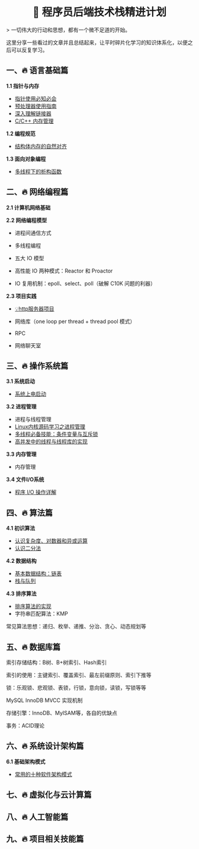  <h1 align="center">&#x1F4DC 程序员后端技术栈精进计划 </h1>
> 一切伟大的行动和思想，都有一个微不足道的开始。 

这里分享一些看过的文章并且总结起来，让平时碎片化学习的知识体系化，以便之后可以反复学习。

## 一、:fire: 语言基础篇

**1.1 指针与内存**

-   [指针使用必知必会](note/c_cpp/pointer.md)
-   [预处理器使用指南](note/c_cpp/include.md)
-   [深入理解链接器](note/c_cpp/linker.md)
-   [C/C++ 内存管理](note/c_cpp/memory.md)

**1.2 编程规范**

-   [结构体内存的自然对齐](note/c_cpp/struct_memory.md)

**1.3 面向对象编程**

-   [多线程下的析构函数](note/c_cpp/destructor.md)

## 二、:fire:  网络编程篇

**2.1 计算机网络基础**

**2.2 网络编程模型**

-   进程间通信方式

-   多线程编程

-   五大 IO 模型

-   高性能 IO 两种模式：Reactor 和 Proactor

-   IO 复用机制：epoll、select、poll（破解 C10K 问题的利器）

**2.3 项目实践**

-   [:bulb:http服务器项目](https://github.com/Fan6514/httpServer4c)

-   网络库（one loop per thread + thread pool 模式）

-   RPC

-   网络聊天室

## 三、:fire: 操作系统篇

**3.1 系统启动**

-   [系统上电启动](note/os/boost.md)

**3.2 进程管理**

-   进程与线程管理
-   [Linux内核源码学习之进程管理](note/linux/Linux内核源码学习.md)
-   [多线程必备技能：条件变量与互斥锁](note/os/cond.md)
-   [高并发中的线程与线程库的实现](note/os/threadpool.md)

**3.3 内存管理**

-   内存管理

**3.4 文件I/O系统**

-   [程序 I/O 操作详解](note/linux/io.md)

## 四、:fire: 算法篇

**4.1 初识算法**

-   [认识复杂度、对数器和异或运算](note/data_structure/base.md)
-   [认识二分法](note/data_structure/binary.md)

**4.2 数据结构**

-   [基本数据结构：链表](note/data_structure/list.md)
-   [栈与队列](note/data_structure/stack_queue.md)

**4.3 排序算法**

-   [排序算法的实现](note/data_structure/sort.md)
-   字符串匹配算法：KMP

常见算法思想：递归、枚举、递推、分治、贪心、动态规划等

## 五、:fire: 数据库篇

索引存储结构：B树、B+树索引、Hash索引

索引的使用：主键索引、覆盖索引、最左前缀原则、索引下推等

锁：乐观锁、悲观锁、表锁，行锁，意向锁，读锁，写锁等等

MySQL InnoDB MVCC 实现机制

存储引擎：InnoDB、MyISAM等，各自的优缺点

事务：ACID理论

## 六、:fire: 系统设计架构篇

**6.1 基础架构模式**

-   [常用的十种软件架构模式](note/system_design/sys_design_structure.md)

## 七、:fire: 虚拟化与云计算篇

## 八、:fire: 人工智能篇

## 九、:fire: 项目相关技能篇

